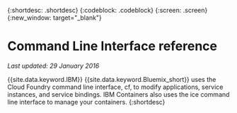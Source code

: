 {:shortdesc: .shortdesc}
{:codeblock: .codeblock}
{:screen: .screen}
{:new_window: target="_blank"}

# Command Line Interface reference


*Last updated: 29 January 2016*

{{site.data.keyword.IBM}} {{site.data.keyword.Bluemix_short}} uses the Cloud Foundry command line interface, cf, to modify applications, service instances, and service bindings. IBM Containers also uses the ice command line interface to manage your containers.
{:shortdesc}